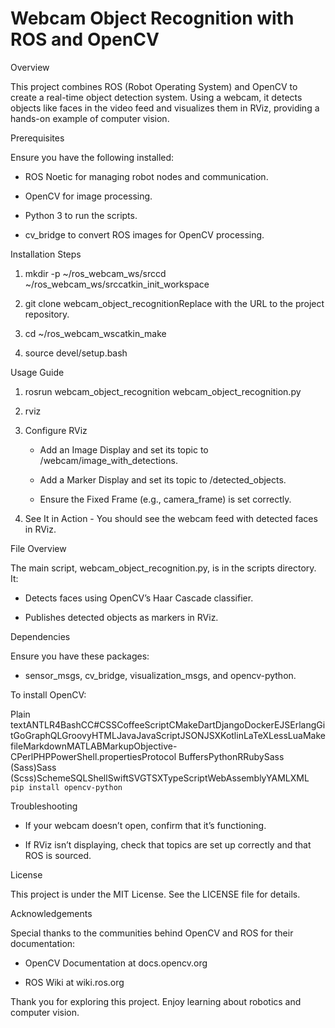 Webcam Object Recognition with ROS and OpenCV
=============================================

Overview

This project combines ROS (Robot Operating System) and OpenCV to create a real-time object detection system. Using a webcam, it detects objects like faces in the video feed and visualizes them in RViz, providing a hands-on example of computer vision.

Prerequisites

Ensure you have the following installed:

*   ROS Noetic for managing robot nodes and communication.
    
*   OpenCV for image processing.
    
*   Python 3 to run the scripts.
    
*   cv\_bridge to convert ROS images for OpenCV processing.
    

Installation Steps

1.  mkdir -p ~/ros\_webcam\_ws/srccd ~/ros\_webcam\_ws/srccatkin\_init\_workspace
    
2.  git clone webcam\_object\_recognitionReplace with the URL to the project repository.
    
3.  cd ~/ros\_webcam\_wscatkin\_make
    
4.  source devel/setup.bash
    

Usage Guide

1.  rosrun webcam\_object\_recognition webcam\_object\_recognition.py
    
2.  rviz
    
3.  Configure RViz
    
    *   Add an Image Display and set its topic to /webcam/image\_with\_detections.
        
    *   Add a Marker Display and set its topic to /detected\_objects.
        
    *   Ensure the Fixed Frame (e.g., camera\_frame) is set correctly.
        
4.  See It in Action - You should see the webcam feed with detected faces in RViz.
    

File Overview

The main script, webcam\_object\_recognition.py, is in the scripts directory. It:

*   Detects faces using OpenCV’s Haar Cascade classifier.
    
*   Publishes detected objects as markers in RViz.
    

Dependencies

Ensure you have these packages:

*   sensor\_msgs, cv\_bridge, visualization\_msgs, and opencv-python.
    

To install OpenCV:

Plain textANTLR4BashCC#CSSCoffeeScriptCMakeDartDjangoDockerEJSErlangGitGoGraphQLGroovyHTMLJavaJavaScriptJSONJSXKotlinLaTeXLessLuaMakefileMarkdownMATLABMarkupObjective-CPerlPHPPowerShell.propertiesProtocol BuffersPythonRRubySass (Sass)Sass (Scss)SchemeSQLShellSwiftSVGTSXTypeScriptWebAssemblyYAMLXML`   pip install opencv-python   `

Troubleshooting

*   If your webcam doesn’t open, confirm that it’s functioning.
    
*   If RViz isn’t displaying, check that topics are set up correctly and that ROS is sourced.
    

License

This project is under the MIT License. See the LICENSE file for details.

Acknowledgements

Special thanks to the communities behind OpenCV and ROS for their documentation:

*   OpenCV Documentation at docs.opencv.org
    
*   ROS Wiki at wiki.ros.org
    

Thank you for exploring this project. Enjoy learning about robotics and computer vision.